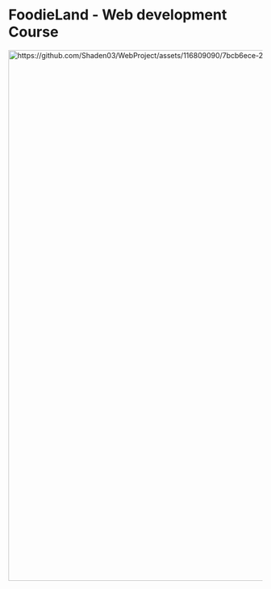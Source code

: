 # FoodieLand - Web development Course <a name="TOP"></a>

<img width="1051" alt="https://github.com/Shaden03/WebProject/assets/116809090/7bcb6ece-213f-45bd-8459-1423e491a512">

